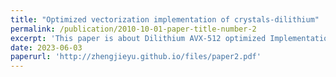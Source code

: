 ```yaml
---
title: "Optimized vectorization implementation of crystals-dilithium"
permalink: /publication/2010-10-01-paper-title-number-2
excerpt: 'This paper is about Dilithium AVX-512 optimized Implementation.'
date: 2023-06-03
paperurl: 'http://zhengjieyu.github.io/files/paper2.pdf'
---
```


